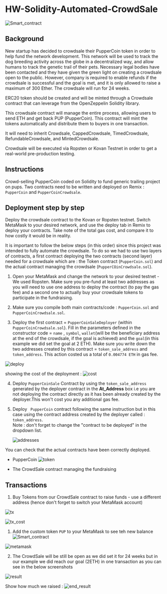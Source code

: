 # HW-Solidity-Automated-CrowdSale

![Smart_contract](./Images/Crowdsaleimage.jpeg)

## Background
New startup has decided to crowdsale their PupperCoin token in order to help fund the network development. This network will be used to track the dog breeding activity across the globe in a decentralized way, and allow humans to track the genetic trail of their pets. Necessary legal bodies have been contacted and they have given the green light on creating a crowdsale open to the public. However, company is required to enable refunds if the crowdsale is successful and the goal is met, and it is only allowed to raise a maximum of 300 Ether. The crowdsale will run for 24 weeks.

ERC20 token should be created and will be minted through a Crowdsale contract that can leverage from the OpenZeppelin Solidity library.

This crowdsale contract will manage the entire process, allowing users to send ETH and get back PUP (PupperCoin). This contract will mint the tokens automatically and distribute them to buyers in one transaction.

It will need to inherit Crowdsale, CappedCrowdsale, TimedCrowdsale, RefundableCrowdsale, and MintedCrowdsale.

Crowdsale will be executed via Ropsten or Kovan Testnet in order to get a real-world pre-production testing.

## Instructions
Crowd-selling PupperCoin coded on Solidity to fund generic trailing project on pups. Two contracts need to be written and deployed on Remix : ``PupperCoin`` and ``PupperCoinCrowdsale``.

## Deployment step by step

Deploy the crowdsale contract to the Kovan or Ropsten testnet. Switch MetaMask to your desired network, and use the deploy tab in Remix to deploy your contracts. Take note of the total gas cost, and compare it to how costly it would be in reality.

It is important to follow the below steps (in this order) since this project was intended to fully automate the crowdsale. To do so we had to use two layers of contracts, a first contract deploying the two contracts (second layer) needed for a crowdsale which are : the Token contract (``PupperCoin.sol``) and the actual contract managing the crowdsale (``PupperCOinCrowdsale.sol``).

1. Open your MetaMask and change the network to your desired testnet - We used Ropsten. Make sure you pre-fund at least two addresses as you will need to use one address to deploy the contract (to pay the gas fee) and a second one to actually buy your crowdsale tokens to participate in the fundraising. 
2. Make sure you compile both main contracts/code : ``PupperCoin.sol`` and ``PupperCoinCrowdsale.sol``. 

3. Deploy the first contract = ``PupperCoinSaleDeployer`` (within ``PupperCoinCrowdsale.sol``). Fill in the parameters defined in the constructor code = ``name`` , ``symbol``, ``wallet``(will be the beneficiary address at the end of the crowdsale, if the goal is achieved) and the ``goal``(in this example we did set the goal at 2 ETH). 
Make sure you write down the two addresses created by this contract = ``token_sale_address`` and ``token_address``. 
This action costed us a total of 
``0.004774 ETH`` in gas fee.

![deploy](./Images/deployer_contract.png)

showing the cost of the deployment : 
![cost](./Images/deployment_cost.png)

4. Deploy ``PupperCoinSale`` Contract by using the ``token_sale_address`` generated by the deployer contract in the __At_Address__ box i.e you are not deploying the contract directly as it has been already created by the deployer.This won't cost you any additional gas fee. 
5. Deploy `` PupperCoin`` contract following the same instruction but in this case using the contract address created by the deployer called : ``token_address``. <br>
   Note : don't forget to change the "contract to be deployed" in the dropdown list.

   ![addresses](./Images/contracts_addresses.png)

You can check that the actual contracts have been correctly deployed.  
*   PupperCoin
![token](./Images/token_deployed.png)

*   The CrowdSale contract managing the fundraising


## Transactions
1. Buy Tokens from our CrowdSale contract to raise funds - use a different address (hence don't forget to switch your MetaMask account)

![tx](./Images/transaction.png)

![tx_cost](./Images/tx_cost.png)


1. Add the custom token ``PUP`` to your MetaMask to see teh new balance
![Smart_contract](./Images/add_coin.png)

![metamask](./Images/metamask.png)

2. The CrowdSale will be still be open as we did set it for 24 weeks but in our example we did reach our goal (2ETH) in one transaction as you can see in the below screenshots

![result](./Images/crowdsale_result.png)

Show how much we raised : 
![end_result](./Images/show_fundraised.png)   